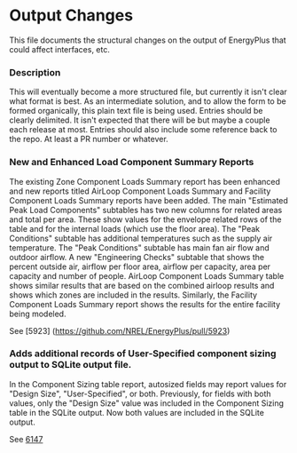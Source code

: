 Output Changes
==============

This file documents the structural changes on the output of EnergyPlus that could affect interfaces, etc.

### Description

This will eventually become a more structured file, but currently it isn't clear what format is best. As an intermediate solution, and to allow the form to be formed organically, this plain text file is being used. Entries should be clearly delimited.  It isn't expected that there will be but maybe a couple each release at most. Entries should also include some reference back to the repo.  At least a PR number or whatever.

### New and Enhanced Load Component Summary Reports

The existing Zone Component Loads Summary report has been enhanced and new reports titled AirLoop Component Loads Summary and Facility Component Loads Summary reports have been added. The main "Estimated Peak Load Components" subtables has two new columns for related areas and total per area. These show values for the envelope related rows of the table and for the internal loads (which use the floor area). The "Peak Conditions" subtable has additional temperatures such as the supply air temperature. The "Peak Conditions" subtable has main fan air flow and outdoor airflow. A new "Engineering Checks" subtable that shows the percent outside air, airflow per floor area, airflow per  capacity, area per capacity and number of people. AirLoop Component Loads Summary table shows similar results that are based on the combined airloop results and shows which zones are included in the results. Similarly, the Facility Component Loads Summary report shows the results for the entire facility being modeled.

See [5923] (https://github.com/NREL/EnergyPlus/pull/5923)

### Adds additional records of User-Specified component sizing output to SQLite output file. 

In the Component Sizing table report, autosized fields may report values for "Design Size", "User-Specified", or both.  Previously, for fields with both values, only the "Design Size" value was included in the Component Sizing table in the SQLite output.  Now both values are included in the SQLite output.

See [6147](https://github.com/NREL/EnergyPlus/pull/6147)

